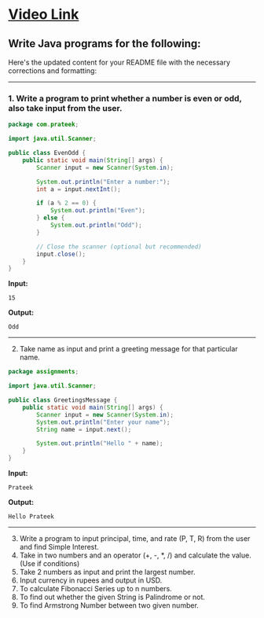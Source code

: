 # [Video Link](https://youtu.be/TAtrPoaJ7gc)

## Write Java programs for the following:

Here's the updated content for your README file with the necessary corrections and formatting:

---

### 1. Write a program to print whether a number is even or odd, also take input from the user.

```Java
package com.prateek;

import java.util.Scanner;

public class EvenOdd {
    public static void main(String[] args) {
        Scanner input = new Scanner(System.in);

        System.out.println("Enter a number:");
        int a = input.nextInt();

        if (a % 2 == 0) {
            System.out.println("Even");
        } else {
            System.out.println("Odd");
        }

        // Close the scanner (optional but recommended)
        input.close();
    }
}
```

**Input:**
```
15
```

**Output:**
```
Odd
```

---

2. Take name as input and print a greeting message for that particular name.

```Java
package assignments;

import java.util.Scanner;

public class GreetingsMessage {
    public static void main(String[] args) {
        Scanner input = new Scanner(System.in);
        System.out.println("Enter your name");
        String name = input.next();

        System.out.println("Hello " + name);
    }
}

```

**Input:**
```
Prateek
```
**Output:**
```
Hello Prateek
```
---


3. Write a program to input principal, time, and rate (P, T, R) from the user and
find Simple Interest.
4. Take in two numbers and an operator (+, -, *, /) and calculate the value.
(Use if conditions)
5. Take 2 numbers as input and print the largest number.
6. Input currency in rupees and output in USD.
7. To calculate Fibonacci Series up to n numbers.
8. To find out whether the given String is Palindrome or not.
9. To find Armstrong Number between two given number.

